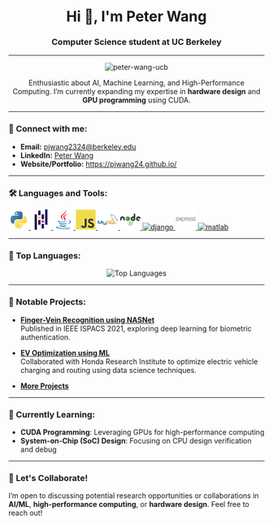 <h1 align="center">Hi 👋, I'm Peter Wang</h1>
<h3 align="center">Computer Science student at UC Berkeley</h3>

---

<p align="center"> 
  <img src="https://komarev.com/ghpvc/?username=peter-wang-ucb&label=Profile%20views&color=0e75b6&style=flat" alt="peter-wang-ucb" />
</p>

<p align="center">
  Enthusiastic about AI, Machine Learning, and High-Performance Computing.
  I’m currently expanding my expertise in <strong>hardware design</strong> and <strong>GPU programming</strong> using CUDA.
</p>

---

### 🔗 Connect with me:
- **Email:** pjwang2324@berkeley.edu
- **LinkedIn:** [Peter Wang](https://www.linkedin.com/in/peterwang-eecs/)
- **Website/Portfolio:** https://pjwang24.github.io/

---

### 🛠️ Languages and Tools:

<p>
  <a href="https://www.python.org" target="_blank" rel="noreferrer">
    <img src="https://raw.githubusercontent.com/devicons/devicon/master/icons/python/python-original.svg" alt="python" width="40" height="40"/> 
  </a> 
  <a href="https://pandas.pydata.org/" target="_blank" rel="noreferrer">
    <img src="https://raw.githubusercontent.com/devicons/devicon/2ae2a900d2f041da66e950e4d48052658d850630/icons/pandas/pandas-original.svg" alt="pandas" width="40" height="40"/>
  </a> 
  <a href="https://www.java.com" target="_blank" rel="noreferrer">
    <img src="https://raw.githubusercontent.com/devicons/devicon/master/icons/java/java-original.svg" alt="java" width="40" height="40"/> 
  </a>
  <a href="https://developer.mozilla.org/en-US/docs/Web/JavaScript" target="_blank" rel="noreferrer">
    <img src="https://raw.githubusercontent.com/devicons/devicon/master/icons/javascript/javascript-original.svg" alt="javascript" width="40" height="40"/> 
  </a> 
  <a href="https://www.mysql.com/" target="_blank" rel="noreferrer">
    <img src="https://raw.githubusercontent.com/devicons/devicon/master/icons/mysql/mysql-original-wordmark.svg" alt="mysql" width="40" height="40"/> 
  </a>
  <a href="https://nodejs.org" target="_blank" rel="noreferrer">
    <img src="https://raw.githubusercontent.com/devicons/devicon/master/icons/nodejs/nodejs-original-wordmark.svg" alt="nodejs" width="40" height="40"/> 
  </a>
  <a href="https://www.djangoproject.com/" target="_blank" rel="noreferrer">
    <img src="https://cdn.worldvectorlogo.com/logos/django.svg" alt="django" width="40" height="40"/>
  </a>
  <a href="https://expressjs.com" target="_blank" rel="noreferrer">
    <img src="https://raw.githubusercontent.com/devicons/devicon/master/icons/express/express-original-wordmark.svg" alt="express" width="40" height="40"/>
  </a>
  <a href="https://www.mathworks.com/" target="_blank" rel="noreferrer">
    <img src="https://upload.wikimedia.org/wikipedia/commons/2/21/Matlab_Logo.png" alt="matlab" width="40" height="40"/> 
  </a> 
</p>

---

### 🚀 Top Languages:
<p align="center">
  <img src="https://github-readme-stats.vercel.app/api/top-langs/?username=pjwang24&layout=compact&theme=radical" alt="Top Languages" />
</p>


---

### 🚀 Notable Projects:
- **[Finger-Vein Recognition using NASNet](https://ieeexplore.ieee.org/abstract/document/9650980?casa_token=Cc75lRiiE1cAAAAA:d9Aqa3ymzm4zzQmamL8yWa1aD4uDKEdXhgbTstywZtPgRTWvgEIhQgkmhyZNZs-LIxL16LGtrOM)**  
  Published in IEEE ISPACS 2021, exploring deep learning for biometric authentication.
  
- **[EV Optimization using ML](https://drive.google.com/file/d/1eJ1-RvuOJprvE-OXcbFbRktth9Zmozam/view)**  
  Collaborated with Honda Research Institute to optimize electric vehicle charging and routing using data science techniques.

- **[More Projects](https://github.com/pjwang24?tab=repositories)**

---

### 🌱 Currently Learning:
- **CUDA Programming**: Leveraging GPUs for high-performance computing
- **System-on-Chip (SoC) Design**: Focusing on CPU design verification and debug

---

### 🤝 Let's Collaborate!
I’m open to discussing potential research opportunities or collaborations in **AI/ML**, **high-performance computing**, or **hardware design**. Feel free to reach out!
